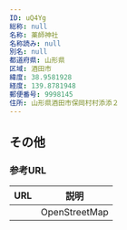 ```yaml
---
ID: uQ4Yg
総称: null
名称: 薬師神社
名称読み: null
別名: null
都道府県: 山形県
区域: 酒田市
緯度: 38.9581928
経度: 139.8781948
郵便番号: 9998145
住所: 山形県酒田市保岡村村添添２
---
```


## その他

### 参考URL

| URL | 説明          |
| --- | ------------- |
|     | OpenStreetMap |
